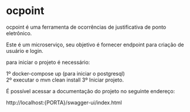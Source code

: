 
# ocpoint

ocpoint é uma ferramenta de ocorrências de justificativa de ponto eletrônico.

Este é um microserviço, seu objetivo é fornecer endpoint para criação de usuário e login.

para iniciar o projeto é necessário:

1º docker-compose up (para iniciar o postgresql) <br>
2º executar o mvn clean install
3º Iniciar projeto.

É possível acessar a documentação do projeto no seguinte endereço:

http://localhost:{PORTA}/swagger-ui/index.html
